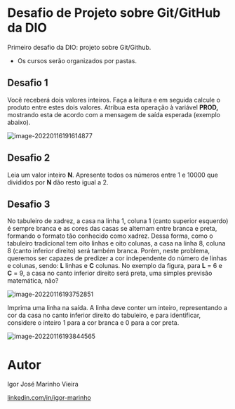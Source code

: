 # Desafio de Projeto sobre Git/GitHub da DIO
Primeiro desafio da DIO: projeto sobre Git/Github.

- Os cursos serão organizados por pastas.

## Desafio 1

Você receberá dois valores inteiros. Faça a leitura e em seguida calcule o produto entre estes dois valores. Atribua esta operação à variável **PROD,** mostrando esta de acordo com a mensagem de saída esperada (exemplo abaixo).

![image-20220116191614877](C:\Users\igorj\AppData\Roaming\Typora\typora-user-images\image-20220116191614877.png)

## Desafio 2

Leia um valor inteiro **N**. Apresente todos os números entre 1 e 10000 que divididos por **N** dão resto igual a 2.

## Desafio 3

No tabuleiro de xadrez, a casa na linha 1, coluna 1 (canto superior esquerdo) é sempre branca e as cores das casas se alternam entre branca e preta, formando o formato tão conhecido como xadrez. Dessa forma, como o tabuleiro tradicional tem oito linhas e oito colunas, a casa na linha 8, coluna 8 (canto inferior direito) será também branca. Porém, neste problema, queremos ser capazes de predizer a cor independente do número de linhas e colunas, sendo: **L** linhas e **C** colunas. No exemplo da figura, para **L** = 6 e **C** = 9, a casa no canto inferior direito será preta, uma simples previsão matemática, não?

![image-20220116193752851](C:\Users\igorj\AppData\Roaming\Typora\typora-user-images\image-20220116193752851.png)

Imprima uma linha na saída. A linha deve conter um inteiro, representando a cor da casa no canto inferior direito do tabuleiro, e para identificar, considere o inteiro 1 para a cor branca e 0 para a cor preta.

![image-20220116193844565](C:\Users\igorj\AppData\Roaming\Typora\typora-user-images\image-20220116193844565.png)



# Autor

Igor José Marinho Vieira

[linkedin.com/in/igor-marinho](https://www.linkedin.com/in/igor-marinho)

